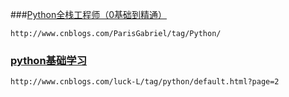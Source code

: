 ###[Python全栈工程师（0基础到精通）](https://www.cnblogs.com/ParisGabriel/p/9297158.html)

`http://www.cnblogs.com/ParisGabriel/tag/Python/`



### [python基础学习](http://www.cnblogs.com/luck-L/tag/python/default.html?page=2)

`http://www.cnblogs.com/luck-L/tag/python/default.html?page=2`